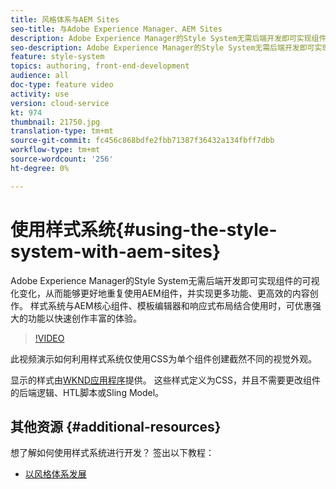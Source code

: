 ```yaml
---
title: 风格体系与AEM Sites
seo-title: 与Adobe Experience Manager、AEM Sites
description: Adobe Experience Manager的Style System无需后端开发即可实现组件的可视化变化，从而能够更好地重复使用AEM组件，并实现更多功能、更高效的内容创作。 样式系统与AEM核心组件、模板编辑器和响应式布局结合使用时，可优惠强大的功能以快速创作丰富的体验。
seo-description: Adobe Experience Manager的Style System无需后端开发即可实现组件的可视化变化，从而能够更好地重复使用AEM组件，并实现更多功能、更高效的内容创作。 样式系统与AEM核心组件、模板编辑器和响应式布局结合使用时，可优惠强大的功能以快速创作丰富的体验。
feature: style-system
topics: authoring, front-end-development
audience: all
doc-type: feature video
activity: use
version: cloud-service
kt: 974
thumbnail: 21750.jpg
translation-type: tm+mt
source-git-commit: fc456c868bdfe2fbb71387f36432a134fbff7dbb
workflow-type: tm+mt
source-wordcount: '256'
ht-degree: 0%

---
```



# 使用样式系统{#using-the-style-system-with-aem-sites}

Adobe Experience Manager的Style System无需后端开发即可实现组件的可视化变化，从而能够更好地重复使用AEM组件，并实现更多功能、更高效的内容创作。 样式系统与AEM核心组件、模板编辑器和响应式布局结合使用时，可优惠强大的功能以快速创作丰富的体验。

>[!VIDEO](https://video.tv.adobe.com/v/21750/?quality=12&learn=on)

此视频演示如何利用样式系统仅使用CSS为单个组件创建截然不同的视觉外观。

显示的样式由[WKND应用程序](https://github.com/adobe/aem-guides-wknd)提供。 这些样式定义为CSS，并且不需要更改组件的后端逻辑、HTL脚本或Sling Model。

## 其他资源 {#additional-resources}

想了解如何使用样式系统进行开发？ 签出以下教程：

* [以风格体系发展](https://experienceleague.adobe.com/docs/experience-manager-learn/getting-started-wknd-tutorial-develop/style-system.html)
